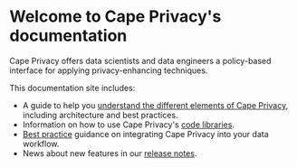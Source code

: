 # Welcome to Cape Privacy's documentation

Cape Privacy offers data scientists and data engineers a policy-based interface for applying privacy-enhancing techniques.

This documentation site includes:

* A guide to help you [understand the different elements of Cape Privacy](/understand/), including architecture and best practices.
* Information on how to use Cape Privacy's [code libraries](/libraries/).
* [Best practice](/understand/best-practices/) guidance on integrating Cape Privacy into your data workflow.
* News about new features in our [release notes](/release-notes/).